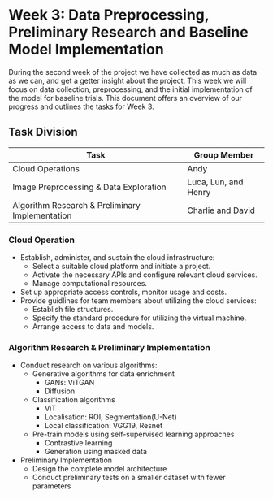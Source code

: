 # Week 3: Data Preprocessing, Preliminary Research and Baseline Model Implementation

During the second week of the project we have collected as much as data as we can, and get a getter insight about the project. This week we will focus on data collection, preprocessing, and the initial implementation of the model for baseline trials. This document offers an overview of our progress and outlines the tasks for Week 3.

## Task Division

| Task | Group Member |
| ------------- | ------------- |
| Cloud Operations | Andy |
| Image Preprocessing & Data Exploration | Luca, Lun, and Henry |
| Algorithm Research & Preliminary Implementation | Charlie and David |

### Cloud Operation

- Establish, administer, and sustain the cloud infrastructure:
    - Select a suitable cloud platform and initiate a project.
    - Activate the necessary APIs and configure relevant cloud services.
    - Manage computational resources.
- Set up appropriate access controls, monitor usage and costs.
- Provide guidlines for team members about utilizing the cloud services:
    - Establish file structures.
    - Specify the standard procedure for utilizing the virtual machine.
    - Arrange access to data and models.

### Algorithm Research & Preliminary Implementation
- Conduct research on various algorithms:
    - Generative algorithms for data enrichment
        - GANs: ViTGAN
        - Diffusion
    - Classification algorithms
        - ViT
        - Localisation: ROI, Segmentation(U-Net)
        - Local classification: VGG19, Resnet
    - Pre-train models using self-supervised learning approaches
        - Contrastive learning
        - Generation using masked data
- Preliminary Implementation
    - Design the complete model architecture
    - Conduct preliminary tests on a smaller dataset with fewer parameters
